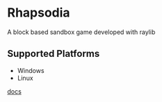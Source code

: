 # Rhapsodia
A block based sandbox game developed with raylib

## Supported Platforms
* Windows
* Linux


[docs](docs/menu.md)
